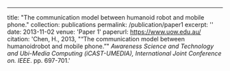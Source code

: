 ---
title: "The communication model between humanoid robot and mobile phone."
collection: publications
permalink: /publication/paper1
excerpt: ''
date: 2013-11-02
venue: 'Paper 1'
paperurl: https://www.uow.edu.au/
citation: 'Chen, H., 2013,  &quot;“The communication model between humanoidrobot and mobile phone.”&quot; <i>Awareness Science and Technology and Ubi-Media Computing (iCAST-UMEDIA), International Joint Conference on. IEEE</i>. pp. 697-701.'